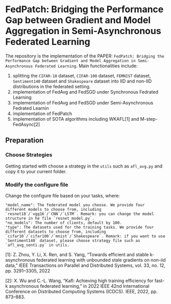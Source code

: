 # FedPatch: Bridging the Performance Gap between Gradient and Model Aggregation in Semi-Asynchronous Federated Learning

The repository is the implementation of the PAPER: `FedPatch: Bridging the Performance Gap between Gradient and Model Aggregation in Semi-Asynchronous Federated Learning`. 
Main functionalities include: 
1. splitting the `CIFAR-10` dataset, `CIFAR-100` dataset, `FEMNIST` dataset, `Sentiment140` dataset and `Shakespeare` dataset into IID and non-IID distributions in the federated setting.
2. implementation of FedAvg and FedSGD under Synchronous Fedrated Learning
3. implementation of FedAvg and FedSGD under Semi-Asynchronous Fedrated Learnin
4. implementation of FedPatch
5. implementation of SOTA algorithms including WKAFL[1] and M-step-FedAsync[2]

## Preparation
### Choose Strategies
Getting started with choose a strategy in the `utils` such as `afl_avg.py` and copy it to your current folder.
### Modify the configure file
Change the configure file based on your tasks, where:
```
"model_name": The federated model you choose. We provide four different models to choose from, including `resnet18`/`vgg16`/`CNN`/`LSTM`. Remark: you can change the model structure in he file `resnet_model.py`.
"no_models": The number of clients, default by 100.
"type": The datasets used for the training tasks. We provide four different datasets to choose from, including `cifar10`/`cifar100`/`mnist`/`Shakespeare`. Remark: if you want to use `Sentiment140` dataset, please choose strategy file such as `afl_avg_senti.py` in utils.

```

[1]: Z. Zhou, Y. Li, X. Ren, and S. Yang, “Towards efficient and stable k-asynchronous federated learning with unbounded stale gradients on non-iid data,” IEEE Transactions on Parallel and Distributed Systems, vol. 33, no. 12, pp. 3291–3305, 2022

[2]: X. Wu and C.-L. Wang, “Kafl: Achieving high training efficiency for fast-k asynchronous federated learning,” in 2022 IEEE 42nd International Conference on Distributed Computing Systems (ICDCS). IEEE, 2022, pp. 873–883.

